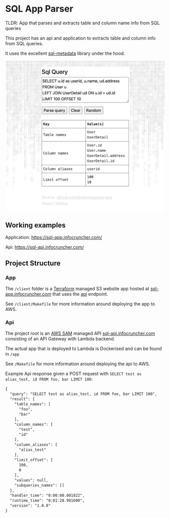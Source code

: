 # SQL App Parser

TLDR: App that parses and extracts table and column name info from SQL queries

This project has an api and application to extracts table and column info from SQL queries.

It uses the excellent [sql-metadata](https://github.com/macbre/sql-metadata) library under the hood. 

![demo](docs/app-image.png)

## Working examples

Application: https://sql-app.infocruncher.com/

Api: https://sql-api.infocruncher.com/


## Project Structure

### App

The `/client` folder is a [Terraform](https://www.terraform.io/) managed S3 website app hosted at [sql-app.infocruncher.com](https://sql-app.infocruncher.com/) that uses the [api](https://sql-api.infocruncher.com/) endpoint. 

See `/client/Makefile` for more information around deploying the app to AWS.


### Api

The project root is an [AWS SAM](https://aws.amazon.com/serverless/sam/) managed API [sql-api.infocruncher.com](https://sql-api.infocruncher.com/) consisting of an API Gateway with Lambda backend. 

The actual app that is deployed to Lambda is Dockerised and can be found in `/app` 

See `/Makefile` for more information around deploying the api to AWS.

Example Api response given a POST request with `SELECT test as alias_test, id FROM foo, bar LIMIT 100`:

```
{
  "query": "SELECT test as alias_test, id FROM foo, bar LIMIT 100",
  "result": {
    "table_names": [
      "foo",
      "bar"
    ],
    "column_names": [
      "test",
      "id"
    ],
    "column_aliases": [
      "alias_test"
    ],
    "limit_offset": [
      100,
      0
    ],
    "values": null,
    "subqueries_names": []
  },
  "handler_time": "0:00:00.001822",
  "runtime_time": "0:01:28.981600",
  "version": "1.0.0"
}
```
